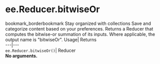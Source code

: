  
#  ee.Reducer.bitwiseOr 
bookmark_borderbookmark Stay organized with collections  Save and categorize content based on your preferences.
Returns a Reducer that computes the bitwise-or summation of its inputs. Where applicable, the output name is "bitwiseOr". 
Usage| Returns  
---|---  
`ee.Reducer.bitwiseOr()`| Reducer  
**No arguments.**
